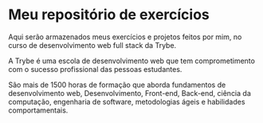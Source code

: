 # Meu repositório de exercícios

Aqui serão armazenados meus exercícios e projetos feitos por mim, no curso de desenvolvimento web full stack da Trybe.

A Trybe é uma escola de desenvolvimento web que tem comprometimento com o sucesso profissional das pessoas estudantes. 

São mais de 1500 horas de formação que aborda fundamentos de desenvolvimento web, Desenvolvimento, Front-end, Back-end, ciência da computação, engenharia de software, metodologias ágeis e habilidades comportamentais.